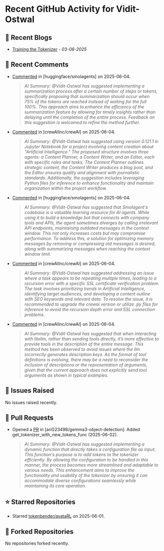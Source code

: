 # Recent GitHub Activity for Vidit-Ostwal

## 📝 Recent Blogs
- [Training the Tokenizer](https://www.notion.so/207e478805d48090b34fcc5c8e8c3c01?v=207e478805d480cfac6c000ca3c80482) - *03-06-2025*
## 💬 Recent Comments
- [Commented](https://github.com/huggingface/smolagents/issues/1385#issuecomment-2940933716) in [huggingface/smolagents] on 2025-06-04.
  > *AI Summary: @Vidit-Ostwal has suggested implementing a summarization process after a certain number of steps or tokens, specifically proposing that summarization should occur when 75% of the tokens are reached instead of waiting for the full 100%. This approach aims to enhance the efficiency of the summarization feature by allowing for timely insights rather than delaying until the completion of the entire process. Feedback on this suggestion is welcomed to refine the method further.*
- [Commented](https://github.com/crewAIInc/crewAI/issues/2945#issuecomment-2940886337) in [crewAIInc/crewAI] on 2025-06-04.
  > *AI Summary: @Vidit-Ostwal has suggested using version 0.121.1 in Jupyter Notebook for a project involving content creation about "Artificial Intelligence." The proposed structure involves three agents: a Content Planner, a Content Writer, and an Editor, each with specific roles and tasks. The Content Planner outlines strategic content, the Content Writer produces a blog post, and the Editor ensures quality and alignment with journalistic standards. Additionally, the suggestion includes leveraging Python files for inference to enhance functionality and maintain organization within the project workflow.*
- [Commented](https://github.com/huggingface/smolagents/issues/1385#issuecomment-2940857328) in [huggingface/smolagents] on 2025-06-04.
  > *AI Summary: @Vidit-Ostwal has suggested that Smolagent's codebase is a valuable learning resource for AI agents. While using it to build a knowledge bot that connects with company tools and APIs, the agent sometimes diverges by calling irrelevant API endpoints, maintaining outdated messages in the context window. This not only increases costs but may compromise performance. To address this, a solution for optimizing memory messages by removing or compressing old messages is desired, along with summarizing messages when reaching the context window limit.*
- [Commented](https://github.com/crewAIInc/crewAI/issues/2945#issuecomment-2940843595) in [crewAIInc/crewAI] on 2025-06-04.
  > *AI Summary: @Vidit-Ostwal has suggested addressing an issue where a task appears to be repeating multiple times, leading to a recursion error with a specific SSL certificate verification problem. The task involves prioritizing trends in Artificial Intelligence, identifying target audiences, and developing a content outline with SEO keywords and relevant data. To resolve the issue, it is recommended to upgrade the crewai version or utilize .py files for inference to avoid the recursion depth error and SSL connection problems.*
- [Commented](https://github.com/crewAIInc/crewAI/issues/2693#issuecomment-2940341329) in [crewAIInc/crewAI] on 2025-06-04.
  > *AI Summary: @Vidit-Ostwal has suggested that when interacting with litellm, rather than sending tools directly, it’s more effective to provide tools in the description of the entire message. This method has been observed to avoid issues where the llm incorrectly generates description keys. As the format of tool definitions is evolving, there may be a need to reconsider the inclusion of descriptions or the representation of arguments, given that the current approach does not explicitly send tool arguments as shown in typical examples.*

## 🐛 Issues Raised
No issues raised recently.

## 🚀 Pull Requests
- Opened a [PR](https://github.com/ariG23498/gemma3-object-detection/pull/29) in [ariG23498/gemma3-object-detection]: Added get_tokenizer_with_new_tokens_func (2025-06-02).
  > *AI Summary: @Vidit-Ostwal has suggested implementing a dynamic function that directly takes a configuration file as input. This function's purpose is to add tokens to the tokenizer efficiently. By allowing the configuration to be handled in this manner, the process becomes more streamlined and adaptable to various needs. This enhancement aims to improve the functionality and usability of the tokenizer by ensuring it can accommodate diverse configurations seamlessly while maintaining its core operation.*

## ⭐ Starred Repositories
- Starred [tokenbender/avataRL](https://github.com/tokenbender/avataRL) on 2025-06-01.

## 🍴 Forked Repositories
No repositories forked recently.
